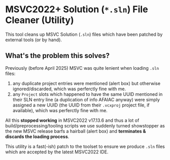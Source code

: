 # MSVC2022+ Solution (`*.sln`) File Cleaner (Utility) 

This tool cleans up MSVC Solution (`.sln`) files which have been patched by external tools (or by hand).

## What's the problem this solves?

Previously (before April 2025) MSVC was quite lenient when loading `.sln` files: 

1. any duplicate project entries were mentioned (alert box) but otherwise ignored/discarded, which was perferctly fine with me.
2. any `Project` slots which happened to have the same UUID mentioned in their SLN entry line (a duplication of info AFAIAC anyway) were simply assigned a new UUID (the UUID from their `.vcxproj` project file, if available), which was perferctly fine with me.

All this **stopped working** in MSVC2022 v17.13.6 and thus a lot of build/preprocessing/tooling scripts we use suddenly turned showstopper as the new MSVC release barfs a hairball (alert box) and **terminates & discards the loading process**.

This utility is a fast(-ish) patch to the toolset to ensure we produce `.sln` files which are accepted by the latest MSVC2022 IDE.

